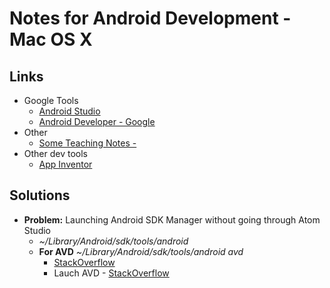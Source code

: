 # Notes for Android Development - Mac OS X
## Links
* Google Tools
  * [Android Studio](https://developer.android.com/studio/index.html)
  * [Android Developer - Google](https://developer.android.com/index.html)
* Other
  * [Some Teaching Notes - ](https://www3.ntu.edu.sg/home/ehchua/programming/android/Android_HowTo.html#zz-2.)
* Other dev tools
  * [App Inventor](http://appinventor.mit.edu/explore/)

## Solutions
* **Problem:** Launching Android SDK Manager without going through Atom Studio
  * *~/Library/Android/sdk/tools/android*
  * **For AVD** *~/Library/Android/sdk/tools/android avd*
    * [StackOverflow](http://stackoverflow.com/questions/16271242/launch-android-sdk-manager-tools-directory-doesnt-exist-mac)
    * Lauch AVD - [StackOverflow](http://stackoverflow.com/questions/8119282/dont-see-android-sdk-and-avd-manager-when-execute-android-tool-command)
